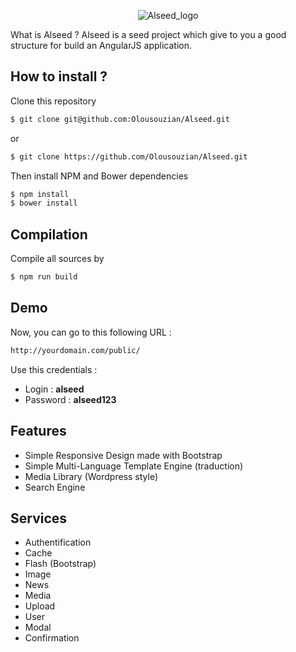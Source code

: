 <p align="center">
  <img src="http://i.imgur.com/gFaUB66.png" alt="Alseed_logo"/>
</p>

What is Alseed ? Alseed is a seed project which give to you a good structure for build an AngularJS application.

## How to install ?

Clone this repository
```sh
$ git clone git@github.com:Olousouzian/Alseed.git
```
or
```sh
$ git clone https://github.com/Olousouzian/Alseed.git
```


Then install NPM and Bower dependencies

```sh
$ npm install
$ bower install
```

## Compilation

Compile all sources by

```sh
$ npm run build
```

## Demo

Now, you can go to this following URL : 

```sh
http://yourdomain.com/public/
```

Use this credentials :

- Login : **alseed**
- Password : **alseed123**

## Features

- Simple Responsive Design made with Bootstrap
- Simple Multi-Language Template Engine (traduction)
- Media Library (Wordpress style)
- Search Engine

## Services

- Authentification
- Cache
- Flash (Bootstrap)
- Image
- News
- Media
- Upload
- User
- Modal
- Confirmation